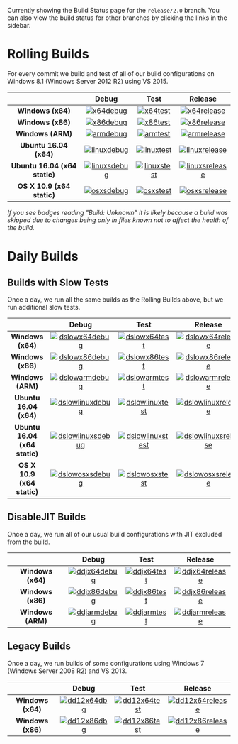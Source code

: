 Currently showing the Build Status page for the `release/2.0` branch. You can also view the build status for other branches by clicking the links in the sidebar.

# Rolling Builds

For every commit we build and test of all of our build configurations on Windows 8.1 (Windows Server 2012 R2) using VS 2015.

|                               | __Debug__ | __Test__ | __Release__ |
|:-----------------------------:|:---------:|:--------:|:-----------:|
| __Windows (x64)__             | [![x64debug][x64dbgicon]][x64dbglink] | [![x64test][x64testicon]][x64testlink] | [![x64release][x64relicon]][x64rellink] |
| __Windows (x86)__             | [![x86debug][x86dbgicon]][x86dbglink] | [![x86test][x86testicon]][x86testlink] | [![x86release][x86relicon]][x86rellink] |
| __Windows (ARM)__             | [![armdebug][armdbgicon]][armdbglink] | [![armtest][armtesticon]][armtestlink] | [![armrelease][armrelicon]][armrellink] |
| __Ubuntu 16.04 (x64)__        | [![linuxdebug][linuxdbgicon]][linuxdbglink] | [![linuxtest][linuxtesticon]][linuxtestlink] | [![linuxrelease][linuxrelicon]][linuxrellink] |
| __Ubuntu 16.04 (x64 static)__ | [![linuxsdebug][linuxsdbgicon]][linuxsdbglink] | [![linuxstest][linuxstesticon]][linuxstestlink] | [![linuxsrelease][linuxsrelicon]][linuxsrellink] |
| __OS X 10.9 (x64 static)__    | [![osxsdebug][osxsdbgicon]][osxsdbglink] | [![osxstest][osxstesticon]][osxstestlink] | [![osxsrelease][osxsrelicon]][osxsrellink] |

*If you see badges reading "Build: Unknown" it is likely because a build was skipped due to changes being only in files known not to affect the health of the build.*

[x64dbgicon]: https://ci2.dot.net/job/Microsoft_ChakraCore/job/release_2.0/job/x64_debug/badge/icon
[x64dbglink]: https://ci2.dot.net/job/Microsoft_ChakraCore/job/release_2.0/job/x64_debug/
[x64testicon]: https://ci2.dot.net/job/Microsoft_ChakraCore/job/release_2.0/job/x64_test/badge/icon
[x64testlink]: https://ci2.dot.net/job/Microsoft_ChakraCore/job/release_2.0/job/x64_test/
[x64relicon]: https://ci2.dot.net/job/Microsoft_ChakraCore/job/release_2.0/job/x64_release/badge/icon
[x64rellink]: https://ci2.dot.net/job/Microsoft_ChakraCore/job/release_2.0/job/x64_release/

[x86dbgicon]: https://ci2.dot.net/job/Microsoft_ChakraCore/job/release_2.0/job/x86_debug/badge/icon
[x86dbglink]: https://ci2.dot.net/job/Microsoft_ChakraCore/job/release_2.0/job/x86_debug/
[x86testicon]: https://ci2.dot.net/job/Microsoft_ChakraCore/job/release_2.0/job/x86_test/badge/icon
[x86testlink]: https://ci2.dot.net/job/Microsoft_ChakraCore/job/release_2.0/job/x86_test/
[x86relicon]: https://ci2.dot.net/job/Microsoft_ChakraCore/job/release_2.0/job/x86_release/badge/icon
[x86rellink]: https://ci2.dot.net/job/Microsoft_ChakraCore/job/release_2.0/job/x86_release/

[armdbgicon]: https://ci2.dot.net/job/Microsoft_ChakraCore/job/release_2.0/job/arm_debug/badge/icon
[armdbglink]: https://ci2.dot.net/job/Microsoft_ChakraCore/job/release_2.0/job/arm_debug/
[armtesticon]: https://ci2.dot.net/job/Microsoft_ChakraCore/job/release_2.0/job/arm_test/badge/icon
[armtestlink]: https://ci2.dot.net/job/Microsoft_ChakraCore/job/release_2.0/job/arm_test/
[armrelicon]: https://ci2.dot.net/job/Microsoft_ChakraCore/job/release_2.0/job/arm_release/badge/icon
[armrellink]: https://ci2.dot.net/job/Microsoft_ChakraCore/job/release_2.0/job/arm_release/

[linuxdbgicon]: https://ci2.dot.net/job/Microsoft_ChakraCore/job/release_2.0/job/ubuntu_linux_debug/badge/icon
[linuxdbglink]: https://ci2.dot.net/job/Microsoft_ChakraCore/job/release_2.0/job/ubuntu_linux_debug/
[linuxtesticon]: https://ci2.dot.net/job/Microsoft_ChakraCore/job/release_2.0/job/ubuntu_linux_test/badge/icon
[linuxtestlink]: https://ci2.dot.net/job/Microsoft_ChakraCore/job/release_2.0/job/ubuntu_linux_test/
[linuxrelicon]: https://ci2.dot.net/job/Microsoft_ChakraCore/job/release_2.0/job/ubuntu_linux_release/badge/icon
[linuxrellink]: https://ci2.dot.net/job/Microsoft_ChakraCore/job/release_2.0/job/ubuntu_linux_release/

[linuxsdbgicon]: https://ci2.dot.net/job/Microsoft_ChakraCore/job/release_2.0/job/ubuntu_linux_debug_static/badge/icon
[linuxsdbglink]: https://ci2.dot.net/job/Microsoft_ChakraCore/job/release_2.0/job/ubuntu_linux_debug_static/
[linuxstesticon]: https://ci2.dot.net/job/Microsoft_ChakraCore/job/release_2.0/job/ubuntu_linux_test_static/badge/icon
[linuxstestlink]: https://ci2.dot.net/job/Microsoft_ChakraCore/job/release_2.0/job/ubuntu_linux_test_static/
[linuxsrelicon]: https://ci2.dot.net/job/Microsoft_ChakraCore/job/release_2.0/job/ubuntu_linux_release_static/badge/icon
[linuxsrellink]: https://ci2.dot.net/job/Microsoft_ChakraCore/job/release_2.0/job/ubuntu_linux_release_static/

[osxsdbgicon]: https://ci2.dot.net/job/Microsoft_ChakraCore/job/release_2.0/job/osx_osx_debug_static/badge/icon
[osxsdbglink]: https://ci2.dot.net/job/Microsoft_ChakraCore/job/release_2.0/job/osx_osx_debug_static/
[osxstesticon]: https://ci2.dot.net/job/Microsoft_ChakraCore/job/release_2.0/job/osx_osx_test_static/badge/icon
[osxstestlink]: https://ci2.dot.net/job/Microsoft_ChakraCore/job/release_2.0/job/osx_osx_test_static/
[osxsrelicon]: https://ci2.dot.net/job/Microsoft_ChakraCore/job/release_2.0/job/osx_osx_release_static/badge/icon
[osxsrellink]: https://ci2.dot.net/job/Microsoft_ChakraCore/job/release_2.0/job/osx_osx_release_static/

# Daily Builds

## Builds with Slow Tests

Once a day, we run all the same builds as the Rolling Builds above, but we run additional slow tests.

|                               | __Debug__ | __Test__ | __Release__ |
|:-----------------------------:|:---------:|:--------:|:-----------:|
| __Windows (x64)__             | [![dslowx64debug][dslowx64dbgicon]][dslowx64dbglink] | [![dslowx64test][dslowx64testicon]][dslowx64testlink] | [![dslowx64release][dslowx64relicon]][dslowx64rellink] |
| __Windows (x86)__             | [![dslowx86debug][dslowx86dbgicon]][dslowx86dbglink] | [![dslowx86test][dslowx86testicon]][dslowx86testlink] | [![dslowx86release][dslowx86relicon]][dslowx86rellink] |
| __Windows (ARM)__             | [![dslowarmdebug][dslowarmdbgicon]][dslowarmdbglink] | [![dslowarmtest][dslowarmtesticon]][dslowarmtestlink] | [![dslowarmrelease][dslowarmrelicon]][dslowarmrellink] |
| __Ubuntu 16.04 (x64)__        | [![dslowlinuxdebug][dslowlinuxdbgicon]][dslowlinuxdbglink] | [![dslowlinuxtest][dslowlinuxtesticon]][dslowlinuxtestlink] | [![dslowlinuxrelease][dslowlinuxrelicon]][dslowlinuxrellink] |
| __Ubuntu 16.04 (x64 static)__ | [![dslowlinuxsdebug][dslowlinuxsdbgicon]][dslowlinuxsdbglink] | [![dslowlinuxstest][dslowlinuxstesticon]][dslowlinuxstestlink] | [![dslowlinuxsrelease][dslowlinuxsrelicon]][dslowlinuxsrellink] |
| __OS X 10.9 (x64 static)__    | [![dslowosxsdebug][dslowosxsdbgicon]][dslowosxsdbglink] | [![dslowosxstest][dslowosxstesticon]][dslowosxstestlink] | [![dslowosxsrelease][dslowosxsrelicon]][dslowosxsrellink] |

[dslowx64dbgicon]: https://ci2.dot.net/job/Microsoft_ChakraCore/job/release_2.0/job/daily_slow_x64_debug/badge/icon
[dslowx64dbglink]: https://ci2.dot.net/job/Microsoft_ChakraCore/job/release_2.0/job/daily_slow_x64_debug/
[dslowx64testicon]: https://ci2.dot.net/job/Microsoft_ChakraCore/job/release_2.0/job/daily_slow_x64_test/badge/icon
[dslowx64testlink]: https://ci2.dot.net/job/Microsoft_ChakraCore/job/release_2.0/job/daily_slow_x64_test/
[dslowx64relicon]: https://ci2.dot.net/job/Microsoft_ChakraCore/job/release_2.0/job/daily_slow_x64_release/badge/icon
[dslowx64rellink]: https://ci2.dot.net/job/Microsoft_ChakraCore/job/release_2.0/job/daily_slow_x64_release/

[dslowx86dbgicon]: https://ci2.dot.net/job/Microsoft_ChakraCore/job/release_2.0/job/daily_slow_x86_debug/badge/icon
[dslowx86dbglink]: https://ci2.dot.net/job/Microsoft_ChakraCore/job/release_2.0/job/daily_slow_x86_debug/
[dslowx86testicon]: https://ci2.dot.net/job/Microsoft_ChakraCore/job/release_2.0/job/daily_slow_x86_test/badge/icon
[dslowx86testlink]: https://ci2.dot.net/job/Microsoft_ChakraCore/job/release_2.0/job/daily_slow_x86_test/
[dslowx86relicon]: https://ci2.dot.net/job/Microsoft_ChakraCore/job/release_2.0/job/daily_slow_x86_release/badge/icon
[dslowx86rellink]: https://ci2.dot.net/job/Microsoft_ChakraCore/job/release_2.0/job/daily_slow_x86_release/

[dslowarmdbgicon]: https://ci2.dot.net/job/Microsoft_ChakraCore/job/release_2.0/job/daily_slow_arm_debug/badge/icon
[dslowarmdbglink]: https://ci2.dot.net/job/Microsoft_ChakraCore/job/release_2.0/job/daily_slow_arm_debug/
[dslowarmtesticon]: https://ci2.dot.net/job/Microsoft_ChakraCore/job/release_2.0/job/daily_slow_arm_test/badge/icon
[dslowarmtestlink]: https://ci2.dot.net/job/Microsoft_ChakraCore/job/release_2.0/job/daily_slow_arm_test/
[dslowarmrelicon]: https://ci2.dot.net/job/Microsoft_ChakraCore/job/release_2.0/job/daily_slow_arm_release/badge/icon
[dslowarmrellink]: https://ci2.dot.net/job/Microsoft_ChakraCore/job/release_2.0/job/daily_slow_arm_release/

[dslowlinuxdbgicon]: https://ci2.dot.net/job/Microsoft_ChakraCore/job/release_2.0/job/daily_ubuntu_linux_debug/badge/icon
[dslowlinuxdbglink]: https://ci2.dot.net/job/Microsoft_ChakraCore/job/release_2.0/job/daily_ubuntu_linux_debug/
[dslowlinuxtesticon]: https://ci2.dot.net/job/Microsoft_ChakraCore/job/release_2.0/job/daily_ubuntu_linux_test/badge/icon
[dslowlinuxtestlink]: https://ci2.dot.net/job/Microsoft_ChakraCore/job/release_2.0/job/daily_ubuntu_linux_test/
[dslowlinuxrelicon]: https://ci2.dot.net/job/Microsoft_ChakraCore/job/release_2.0/job/daily_ubuntu_linux_release/badge/icon
[dslowlinuxrellink]: https://ci2.dot.net/job/Microsoft_ChakraCore/job/release_2.0/job/daily_ubuntu_linux_release/

[dslowlinuxsdbgicon]: https://ci2.dot.net/job/Microsoft_ChakraCore/job/release_2.0/job/daily_ubuntu_linux_debug_static/badge/icon
[dslowlinuxsdbglink]: https://ci2.dot.net/job/Microsoft_ChakraCore/job/release_2.0/job/daily_ubuntu_linux_debug_static/
[dslowlinuxstesticon]: https://ci2.dot.net/job/Microsoft_ChakraCore/job/release_2.0/job/daily_ubuntu_linux_test_static/badge/icon
[dslowlinuxstestlink]: https://ci2.dot.net/job/Microsoft_ChakraCore/job/release_2.0/job/daily_ubuntu_linux_test_static/
[dslowlinuxsrelicon]: https://ci2.dot.net/job/Microsoft_ChakraCore/job/release_2.0/job/daily_ubuntu_linux_release_static/badge/icon
[dslowlinuxsrellink]: https://ci2.dot.net/job/Microsoft_ChakraCore/job/release_2.0/job/daily_ubuntu_linux_release_static/

[dslowosxsdbgicon]: https://ci2.dot.net/job/Microsoft_ChakraCore/job/release_2.0/job/daily_osx_osx_debug_static/badge/icon
[dslowosxsdbglink]: https://ci2.dot.net/job/Microsoft_ChakraCore/job/release_2.0/job/daily_osx_osx_debug_static/
[dslowosxstesticon]: https://ci2.dot.net/job/Microsoft_ChakraCore/job/release_2.0/job/daily_osx_osx_test_static/badge/icon
[dslowosxstestlink]: https://ci2.dot.net/job/Microsoft_ChakraCore/job/release_2.0/job/daily_osx_osx_test_static/
[dslowosxsrelicon]: https://ci2.dot.net/job/Microsoft_ChakraCore/job/release_2.0/job/daily_osx_osx_release_static/badge/icon
[dslowosxsrellink]: https://ci2.dot.net/job/Microsoft_ChakraCore/job/release_2.0/job/daily_osx_osx_release_static/

## DisableJIT Builds

Once a day, we run all of our usual build configurations with JIT excluded from the build.

|                   | __Debug__ | __Test__ | __Release__ |
|:-----------------:|:---------:|:--------:|:-----------:|
| __Windows (x64)__ | [![ddjx64debug][ddjx64dbgicon]][ddjx64dbglink] | [![ddjx64test][ddjx64testicon]][ddjx64testlink] | [![ddjx64release][ddjx64relicon]][ddjx64rellink] |
| __Windows (x86)__ | [![ddjx86debug][ddjx86dbgicon]][ddjx86dbglink] | [![ddjx86test][ddjx86testicon]][ddjx86testlink] | [![ddjx86release][ddjx86relicon]][ddjx86rellink] |
| __Windows (ARM)__ | [![ddjarmdebug][ddjarmdbgicon]][ddjarmdbglink] | [![ddjarmtest][ddjarmtesticon]][ddjarmtestlink] | [![ddjarmrelease][ddjarmrelicon]][ddjarmrellink] |

[ddjx64dbgicon]: https://ci2.dot.net/job/Microsoft_ChakraCore/job/release_2.0/job/daily_disablejit_x64_debug/badge/icon
[ddjx64dbglink]: https://ci2.dot.net/job/Microsoft_ChakraCore/job/release_2.0/job/daily_disablejit_x64_debug/
[ddjx64testicon]: https://ci2.dot.net/job/Microsoft_ChakraCore/job/release_2.0/job/daily_disablejit_x64_test/badge/icon
[ddjx64testlink]: https://ci2.dot.net/job/Microsoft_ChakraCore/job/release_2.0/job/daily_disablejit_x64_test/
[ddjx64relicon]: https://ci2.dot.net/job/Microsoft_ChakraCore/job/release_2.0/job/daily_disablejit_x64_release/badge/icon
[ddjx64rellink]: https://ci2.dot.net/job/Microsoft_ChakraCore/job/release_2.0/job/daily_disablejit_x64_release/

[ddjx86dbgicon]: https://ci2.dot.net/job/Microsoft_ChakraCore/job/release_2.0/job/daily_disablejit_x86_debug/badge/icon
[ddjx86dbglink]: https://ci2.dot.net/job/Microsoft_ChakraCore/job/release_2.0/job/daily_disablejit_x86_debug/
[ddjx86testicon]: https://ci2.dot.net/job/Microsoft_ChakraCore/job/release_2.0/job/daily_disablejit_x86_test/badge/icon
[ddjx86testlink]: https://ci2.dot.net/job/Microsoft_ChakraCore/job/release_2.0/job/daily_disablejit_x86_test/
[ddjx86relicon]: https://ci2.dot.net/job/Microsoft_ChakraCore/job/release_2.0/job/daily_disablejit_x86_release/badge/icon
[ddjx86rellink]: https://ci2.dot.net/job/Microsoft_ChakraCore/job/release_2.0/job/daily_disablejit_x86_release/

[ddjarmdbgicon]: https://ci2.dot.net/job/Microsoft_ChakraCore/job/release_2.0/job/daily_disablejit_arm_debug/badge/icon
[ddjarmdbglink]: https://ci2.dot.net/job/Microsoft_ChakraCore/job/release_2.0/job/daily_disablejit_arm_debug/
[ddjarmtesticon]: https://ci2.dot.net/job/Microsoft_ChakraCore/job/release_2.0/job/daily_disablejit_arm_test/badge/icon
[ddjarmtestlink]: https://ci2.dot.net/job/Microsoft_ChakraCore/job/release_2.0/job/daily_disablejit_arm_test/
[ddjarmrelicon]: https://ci2.dot.net/job/Microsoft_ChakraCore/job/release_2.0/job/daily_disablejit_arm_release/badge/icon
[ddjarmrellink]: https://ci2.dot.net/job/Microsoft_ChakraCore/job/release_2.0/job/daily_disablejit_arm_release/

## Legacy Builds

Once a day, we run builds of some configurations using Windows 7 (Windows Server 2008 R2) and VS 2013.

|                   | __Debug__ | __Test__ | __Release__ |
|:-----------------:|:---------------:|:--------------:|:-----------------:|
| __Windows (x64)__ | [![dd12x64dbg][dd12x64dbgicon]][dd12x64dbglink] | [![dd12x64test][dd12x64testicon]][dd12x64testlink] | [![dd12x64release][dd12x64relicon]][dd12x64rellink] |
| __Windows (x86)__ | [![dd12x86dbg][dd12x86dbgicon]][dd12x86dbglink] | [![dd12x86test][dd12x86testicon]][dd12x86testlink] | [![dd12x86release][dd12x86relicon]][dd12x86rellink] |

[dd12x64dbgicon]: https://ci2.dot.net/job/Microsoft_ChakraCore/job/release_2.0/job/daily_dev12_x64_debug/badge/icon
[dd12x64dbglink]: https://ci2.dot.net/job/Microsoft_ChakraCore/job/release_2.0/job/daily_dev12_x64_debug/
[dd12x64testicon]: https://ci2.dot.net/job/Microsoft_ChakraCore/job/release_2.0/job/daily_dev12_x64_test/badge/icon
[dd12x64testlink]: https://ci2.dot.net/job/Microsoft_ChakraCore/job/release_2.0/job/daily_dev12_x64_test/
[dd12x64relicon]: https://ci2.dot.net/job/Microsoft_ChakraCore/job/release_2.0/job/daily_dev12_x64_release/badge/icon
[dd12x64rellink]: https://ci2.dot.net/job/Microsoft_ChakraCore/job/release_2.0/job/daily_dev12_x64_release/

[dd12x86dbgicon]: https://ci2.dot.net/job/Microsoft_ChakraCore/job/release_2.0/job/daily_dev12_x86_debug/badge/icon
[dd12x86dbglink]: https://ci2.dot.net/job/Microsoft_ChakraCore/job/release_2.0/job/daily_dev12_x86_debug/
[dd12x86testicon]: https://ci2.dot.net/job/Microsoft_ChakraCore/job/release_2.0/job/daily_dev12_x86_test/badge/icon
[dd12x86testlink]: https://ci2.dot.net/job/Microsoft_ChakraCore/job/release_2.0/job/daily_dev12_x86_test/
[dd12x86relicon]: https://ci2.dot.net/job/Microsoft_ChakraCore/job/release_2.0/job/daily_dev12_x86_release/badge/icon
[dd12x86rellink]: https://ci2.dot.net/job/Microsoft_ChakraCore/job/release_2.0/job/daily_dev12_x86_release/
